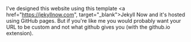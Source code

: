I've designed this website using this template <a href="https://jekyllnow.com", target="_blank">Jekyll Now</a> and it's hosted using GitHub pages. But if you're like me you would probably want your URL to be custom and not what github gives you (with the github.io extension). 
